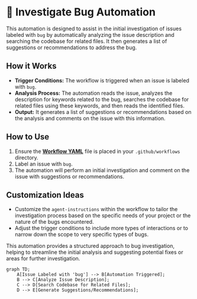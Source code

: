 # 🐞 Investigate Bug Automation

This automation is designed to assist in the initial investigation of issues labeled with `bug` by automatically analyzing the issue description and searching the codebase for related files. It then generates a list of suggestions or recommendations to address the bug.

## How it Works

- **Trigger Conditions:** The workflow is triggered when an issue is labeled with `bug`.
- **Analysis Process:** The automation reads the issue, analyzes the description for keywords related to the bug, searches the codebase for related files using these keywords, and then reads the identified files.
- **Output:** It generates a list of suggestions or recommendations based on the analysis and comments on the issue with this information.

## How to Use

1. Ensure the **[Workflow YAML](./workflow.yaml)** file is placed in your `.github/workflows` directory.
2. Label an issue with `bug`.
3. The automation will perform an initial investigation and comment on the issue with suggestions or recommendations.

## Customization Ideas

- Customize the `agent-instructions` within the workflow to tailor the investigation process based on the specific needs of your project or the nature of the bugs encountered.
- Adjust the trigger conditions to include more types of interactions or to narrow down the scope to very specific types of bugs.

This automation provides a structured approach to bug investigation, helping to streamline the initial analysis and suggesting potential fixes or areas for further investigation.

```mermaid
graph TD;
    A[Issue Labeled with 'bug'] --> B[Automation Triggered];
    B --> C[Analyze Issue Description];
    C --> D[Search Codebase for Related Files];
    D --> E[Generate Suggestions/Recommendations];
```
